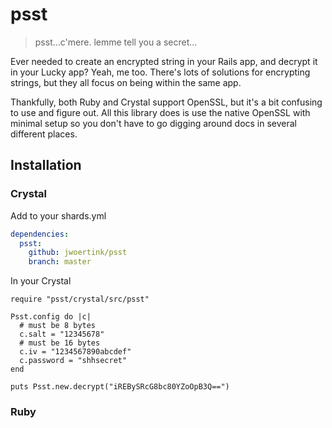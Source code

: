 # psst

> psst...c'mere. lemme tell you a secret...

Ever needed to create an encrypted string in your Rails app, and decrypt it in your Lucky app? Yeah, me too. There's lots of solutions for encrypting strings, but they all focus on being within the same app.

Thankfully, both Ruby and Crystal support OpenSSL, but it's a bit confusing to use and figure out. All this library does is use the native OpenSSL with minimal setup so you don't have to go digging around docs in several different places.

## Installation

### Crystal

Add to your shards.yml

```yaml
dependencies:
  psst:
    github: jwoertink/psst
    branch: master
```

In your Crystal

```crystal
require "psst/crystal/src/psst"

Psst.config do |c|
  # must be 8 bytes
  c.salt = "12345678"
  # must be 16 bytes
  c.iv = "1234567890abcdef"
  c.password = "shhsecret"
end

puts Psst.new.decrypt("iREBySRcG8bc80YZoOpB3Q==")
```

### Ruby